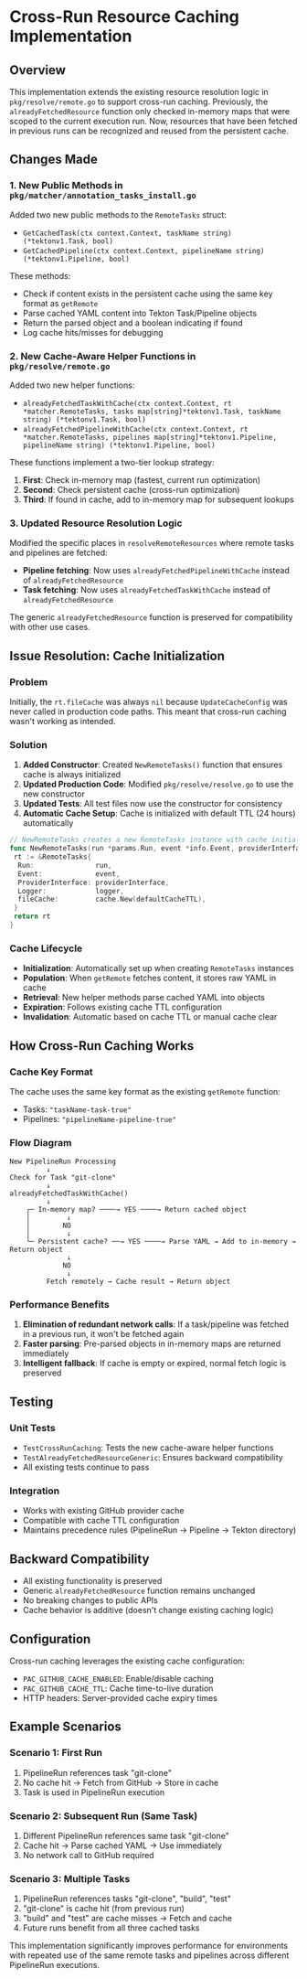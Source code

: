 # Cross-Run Resource Caching Implementation

## Overview

This implementation extends the existing resource resolution logic in `pkg/resolve/remote.go` to support cross-run caching. Previously, the `alreadyFetchedResource` function only checked in-memory maps that were scoped to the current execution run. Now, resources that have been fetched in previous runs can be recognized and reused from the persistent cache.

## Changes Made

### 1. New Public Methods in `pkg/matcher/annotation_tasks_install.go`

Added two new public methods to the `RemoteTasks` struct:

- `GetCachedTask(ctx context.Context, taskName string) (*tektonv1.Task, bool)`
- `GetCachedPipeline(ctx context.Context, pipelineName string) (*tektonv1.Pipeline, bool)`

These methods:

- Check if content exists in the persistent cache using the same key format as `getRemote`
- Parse cached YAML content into Tekton Task/Pipeline objects
- Return the parsed object and a boolean indicating if found
- Log cache hits/misses for debugging

### 2. New Cache-Aware Helper Functions in `pkg/resolve/remote.go`

Added two new helper functions:

- `alreadyFetchedTaskWithCache(ctx context.Context, rt *matcher.RemoteTasks, tasks map[string]*tektonv1.Task, taskName string) (*tektonv1.Task, bool)`
- `alreadyFetchedPipelineWithCache(ctx context.Context, rt *matcher.RemoteTasks, pipelines map[string]*tektonv1.Pipeline, pipelineName string) (*tektonv1.Pipeline, bool)`

These functions implement a two-tier lookup strategy:

1. **First**: Check in-memory map (fastest, current run optimization)
2. **Second**: Check persistent cache (cross-run optimization)
3. **Third**: If found in cache, add to in-memory map for subsequent lookups

### 3. Updated Resource Resolution Logic

Modified the specific places in `resolveRemoteResources` where remote tasks and pipelines are fetched:

- **Pipeline fetching**: Now uses `alreadyFetchedPipelineWithCache` instead of `alreadyFetchedResource`
- **Task fetching**: Now uses `alreadyFetchedTaskWithCache` instead of `alreadyFetchedResource`

The generic `alreadyFetchedResource` function is preserved for compatibility with other use cases.

## Issue Resolution: Cache Initialization

### Problem

Initially, the `rt.fileCache` was always `nil` because `UpdateCacheConfig` was never called in production code paths. This meant that cross-run caching wasn't working as intended.

### Solution

1. **Added Constructor**: Created `NewRemoteTasks()` function that ensures cache is always initialized
2. **Updated Production Code**: Modified `pkg/resolve/resolve.go` to use the new constructor
3. **Updated Tests**: All test files now use the constructor for consistency
4. **Automatic Cache Setup**: Cache is initialized with default TTL (24 hours) automatically

```go
// NewRemoteTasks creates a new RemoteTasks instance with cache initialized
func NewRemoteTasks(run *params.Run, event *info.Event, providerInterface provider.Interface, logger *zap.SugaredLogger) *RemoteTasks {
 rt := &RemoteTasks{
  Run:               run,
  Event:             event,
  ProviderInterface: providerInterface,
  Logger:            logger,
  fileCache:         cache.New(defaultCacheTTL),
 }
 return rt
}
```

### Cache Lifecycle

- **Initialization**: Automatically set up when creating `RemoteTasks` instances
- **Population**: When `getRemote` fetches content, it stores raw YAML in cache
- **Retrieval**: New helper methods parse cached YAML into objects
- **Expiration**: Follows existing cache TTL configuration
- **Invalidation**: Automatic based on cache TTL or manual cache clear

## How Cross-Run Caching Works

### Cache Key Format

The cache uses the same key format as the existing `getRemote` function:

- Tasks: `"taskName-task-true"`
- Pipelines: `"pipelineName-pipeline-true"`

### Flow Diagram

```
New PipelineRun Processing
         ↓
Check for Task "git-clone"
         ↓
alreadyFetchedTaskWithCache()
         ↓
    ┌─ In-memory map? ────→ YES ────→ Return cached object
    │         ↓
    │        NO
    │         ↓
    └─ Persistent cache? ──→ YES ────→ Parse YAML → Add to in-memory → Return object
              ↓
             NO
              ↓
         Fetch remotely → Cache result → Return object
```

### Performance Benefits

1. **Elimination of redundant network calls**: If a task/pipeline was fetched in a previous run, it won't be fetched again
2. **Faster parsing**: Pre-parsed objects in in-memory maps are returned immediately
3. **Intelligent fallback**: If cache is empty or expired, normal fetch logic is preserved

## Testing

### Unit Tests

- `TestCrossRunCaching`: Tests the new cache-aware helper functions
- `TestAlreadyFetchedResourceGeneric`: Ensures backward compatibility
- All existing tests continue to pass

### Integration

- Works with existing GitHub provider cache
- Compatible with cache TTL configuration
- Maintains precedence rules (PipelineRun → Pipeline → Tekton directory)

## Backward Compatibility

- All existing functionality is preserved
- Generic `alreadyFetchedResource` function remains unchanged
- No breaking changes to public APIs
- Cache behavior is additive (doesn't change existing caching logic)

## Configuration

Cross-run caching leverages the existing cache configuration:

- `PAC_GITHUB_CACHE_ENABLED`: Enable/disable caching
- `PAC_GITHUB_CACHE_TTL`: Cache time-to-live duration
- HTTP headers: Server-provided cache expiry times

## Example Scenarios

### Scenario 1: First Run

1. PipelineRun references task "git-clone"
2. No cache hit → Fetch from GitHub → Store in cache
3. Task is used in PipelineRun execution

### Scenario 2: Subsequent Run (Same Task)

1. Different PipelineRun references same task "git-clone"
2. Cache hit → Parse cached YAML → Use immediately
3. No network call to GitHub required

### Scenario 3: Multiple Tasks

1. PipelineRun references tasks "git-clone", "build", "test"
2. "git-clone" is cache hit (from previous run)
3. "build" and "test" are cache misses → Fetch and cache
4. Future runs benefit from all three cached tasks

This implementation significantly improves performance for environments with repeated use of the same remote tasks and pipelines across different PipelineRun executions.
